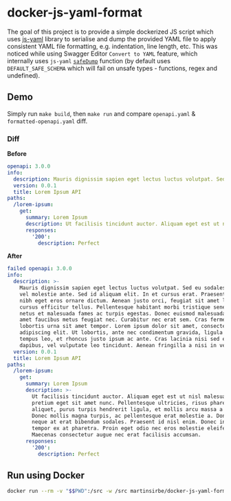 # docker-js-yaml-format

The goal of this project is to provide a simple dockerized JS script which uses [js-yaml](https://github.com/nodeca/js-yaml) 
library to serialise and dump the provided YAML file to apply consistent YAML file formatting, e.g. indentation, line length, etc. 
This was noticed while using Swagger Editor `Convert to YAML` feature, which internally uses `js-yaml` 
[`safeDump`](https://github.com/nodeca/js-yaml#safedump-object---options-) function (by default uses `DEFAULT_SAFE_SCHEMA` 
which will fail on unsafe types - functions, regex and undefined).

## Demo
Simply run `make build`, then `make run` and compare `openapi.yaml` & `formatted-openapi.yaml` diff.

### Diff
**Before**
```yaml
openapi: 3.0.0
info:
  description: Mauris dignissim sapien eget lectus luctus volutpat. Sed eu sodales lectus, vel molestie ante. Sed id aliquam elit. In et cursus erat. Praesent vitae nibh eget eros ornare dictum. Aenean justo orci, feugiat sit amet lorem et, cursus efficitur tellus. Pellentesque habitant morbi tristique senectus et netus et malesuada fames ac turpis egestas. Donec euismod malesuada mi, sit amet faucibus metus feugiat nec. Curabitur nec erat sem. Cras fermentum lobortis urna sit amet tempor. Lorem ipsum dolor sit amet, consectetur adipiscing elit. Ut lobortis, ante nec condimentum gravida, ligula quam tempus leo, et rhoncus justo ipsum ac ante. Cras lacinia nisi sed est dapibus, vel vulputate leo tincidunt. Aenean fringilla a nisi in vehicula.
  version: 0.0.1
  title: Lorem Ipsum API
paths:
  /lorem-ipsum:
    get:
      summary: Lorem Ipsum
      description: Ut facilisis tincidunt auctor. Aliquam eget est ut nisl malesuada pretium eget sit amet nunc. Pellentesque ultricies, risus pharetra porta aliquet, purus turpis hendrerit ligula, et mollis arcu massa a neque. Donec mollis magna turpis, ac pellentesque erat molestie a. Donec in neque at erat bibendum sodales. Praesent id nisl enim. Donec interdum tempor ex at pharetra. Proin eget odio nec eros molestie eleifend. Maecenas consectetur augue nec erat facilisis accumsan.
      responses:
        '200':
          description: Perfect
```

**After**
```yaml
failed openapi: 3.0.0
info:
  description: >-
    Mauris dignissim sapien eget lectus luctus volutpat. Sed eu sodales lectus,
    vel molestie ante. Sed id aliquam elit. In et cursus erat. Praesent vitae
    nibh eget eros ornare dictum. Aenean justo orci, feugiat sit amet lorem et,
    cursus efficitur tellus. Pellentesque habitant morbi tristique senectus et
    netus et malesuada fames ac turpis egestas. Donec euismod malesuada mi, sit
    amet faucibus metus feugiat nec. Curabitur nec erat sem. Cras fermentum
    lobortis urna sit amet tempor. Lorem ipsum dolor sit amet, consectetur
    adipiscing elit. Ut lobortis, ante nec condimentum gravida, ligula quam
    tempus leo, et rhoncus justo ipsum ac ante. Cras lacinia nisi sed est
    dapibus, vel vulputate leo tincidunt. Aenean fringilla a nisi in vehicula.
  version: 0.0.1
  title: Lorem Ipsum API
paths:
  /lorem-ipsum:
    get:
      summary: Lorem Ipsum
      description: >-
        Ut facilisis tincidunt auctor. Aliquam eget est ut nisl malesuada
        pretium eget sit amet nunc. Pellentesque ultricies, risus pharetra porta
        aliquet, purus turpis hendrerit ligula, et mollis arcu massa a neque.
        Donec mollis magna turpis, ac pellentesque erat molestie a. Donec in
        neque at erat bibendum sodales. Praesent id nisl enim. Donec interdum
        tempor ex at pharetra. Proin eget odio nec eros molestie eleifend.
        Maecenas consectetur augue nec erat facilisis accumsan.
      responses:
        '200':
          description: Perfect
```

## Run using Docker
```bash
docker run --rm -v "$$PWD":/src -w /src martinsirbe/docker-js-yaml-format:latest my.yaml > formatted.yaml
```

